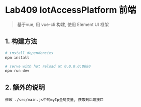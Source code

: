 # Lab409 IotAccessPlatform 前端

> 基于vue, 用 vue-cli 构建, 使用 Element UI 框架 

## 1. 构建方法

``` bash
# install dependencies
npm install

# serve with hot reload at 0.0.0.0:8080
npm run dev
```

## 2. 额外的说明
``` note
修改 ./src/main.js中的myIp全局变量, 获取到后端接口
```

